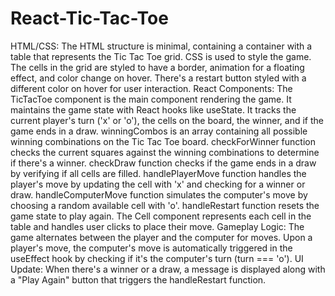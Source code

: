 # React-Tic-Tac-Toe

HTML/CSS:
The HTML structure is minimal, containing a container with a table that represents the Tic Tac Toe grid.
CSS is used to style the game. The cells in the grid are styled to have a border, animation for a floating effect, and color change on hover.
There's a restart button styled with a different color on hover for user interaction.
React Components:
The TicTacToe component is the main component rendering the game.
It maintains the game state with React hooks like useState. It tracks the current player's turn ('x' or 'o'), the cells on the board, the winner, and if the game ends in a draw.
winningCombos is an array containing all possible winning combinations on the Tic Tac Toe board.
checkForWinner function checks the current squares against the winning combinations to determine if there's a winner.
checkDraw function checks if the game ends in a draw by verifying if all cells are filled.
handlePlayerMove function handles the player's move by updating the cell with 'x' and checking for a winner or draw.
handleComputerMove function simulates the computer's move by choosing a random available cell with 'o'.
handleRestart function resets the game state to play again.
The Cell component represents each cell in the table and handles user clicks to place their move.
Gameplay Logic:
The game alternates between the player and the computer for moves.
Upon a player's move, the computer's move is automatically triggered in the useEffect hook by checking if it's the computer's turn (turn === 'o').
UI Update:
When there's a winner or a draw, a message is displayed along with a "Play Again" button that triggers the handleRestart function.
